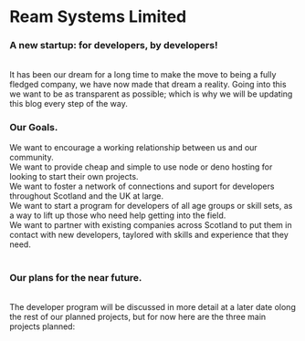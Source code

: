 # Ream Systems Limited #

### A new startup: for developers, by developers! ###

<br> It has been our dream for a long time to make the move to being a fully fledged company, we have now made that dream a reality.
Going into this we want to be as transparent as possible; which is why we will be updating this blog every step of the way. <br>

### Our Goals. ###

We want to encourage a working relationship between us and our community. <br>
We want to provide cheap and simple to use node or deno hosting for looking to start their own projects. <br>
We want to foster a network of connections and suport for developers throughout Scotland and the UK at large. <br>
We want to start a program for developers of all age groups or skill sets, as a way to lift up those who need help getting into the field. <br>
We want to partner with existing companies across Scotland to put them in contact with new developers, taylored with skills and experience that they need. <br><br>


### Our plans for the near future. ###
<br> The developer program will be discussed in more detail at a later date olong the rest of our planned projects, but for now here are the three main projects planned:<br>